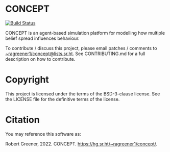 # CONCEPT
[![Build Status](https://jenkins.r0bert.dev/buildStatus/icon?job=concept&style=flat-square)](https://jenkins.r0bert.dev/job/concept/)

CONCEPT is an agent-based simulation platform for modelling how multiple belief spread influences behaviour.

To contribute / discuss this project, please email patches / comments to [~ragreener1/concept@lists.sr.ht](mailto:~ragreener1/concept@lists.sr.ht).
See CONTRIBUTING.md for a full description on how to contribute.

# Copyright

This project is licensed under the terms of the BSD-3-clause license.
See the LICENSE file for the definitive terms of the license.

# Citation

You may reference this software as:

Robert Greener, 2022. CONCEPT. <https://hg.sr.ht/~ragreener1/concept/>.
